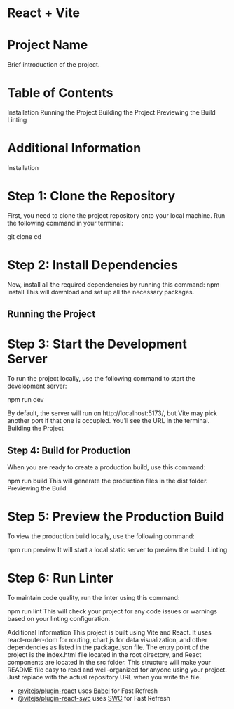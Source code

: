 # React + Vite

# Project Name
Brief introduction of the project.

# Table of Contents

Installation
Running the Project
Building the Project
Previewing the Build
Linting

# Additional Information

Installation

# Step 1: Clone the Repository

First, you need to clone the project repository onto your local machine.
Run the following command in your terminal:

git clone <your-repo-url>
cd <project-directory>

# Step 2: Install Dependencies

Now, install all the required dependencies by running this command:
npm install
This will download and set up all the necessary packages.

## Running the Project

# Step 3: Start the Development Server

To run the project locally, use the following command to start the development server:

npm run dev

By default, the server will run on http://localhost:5173/, but Vite may pick another port if that one is occupied. You’ll see the URL in the terminal.
Building the Project

## Step 4: Build for Production

When you are ready to create a production build, use this command:

npm run build
This will generate the production files in the dist folder.
Previewing the Build

# Step 5: Preview the Production Build

To view the production build locally, use the following command:

npm run preview
It will start a local static server to preview the build.
Linting

# Step 6: Run Linter

To maintain code quality, run the linter using this command:

npm run lint
This will check your project for any code issues or warnings based on your linting configuration.

Additional Information
This project is built using Vite and React.
It uses react-router-dom for routing, chart.js for data visualization, and other dependencies as listed in the package.json file.
The entry point of the project is the index.html file located in the root directory, and React components are located in the src folder.
This structure will make your README file easy to read and well-organized for anyone using your project. Just replace <your-repo-url> with the actual repository URL when you write the file.

- [@vitejs/plugin-react](https://github.com/vitejs/vite-plugin-react/blob/main/packages/plugin-react/README.md) uses [Babel](https://babeljs.io/) for Fast Refresh
- [@vitejs/plugin-react-swc](https://github.com/vitejs/vite-plugin-react-swc) uses [SWC](https://swc.rs/) for Fast Refresh
